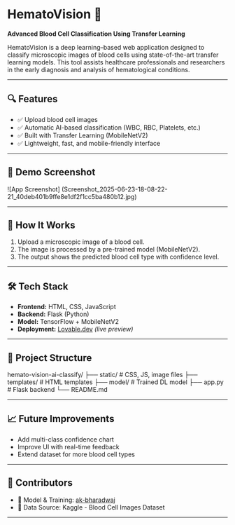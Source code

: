 # HematoVision 🧬  
**Advanced Blood Cell Classification Using Transfer Learning**

HematoVision is a deep learning–based web application designed to classify microscopic images of blood cells using state-of-the-art transfer learning models. This tool assists healthcare professionals and researchers in the early diagnosis and analysis of hematological conditions.

---

## 🔍 Features

- ✅ Upload blood cell images
- ✅ Automatic AI-based classification (WBC, RBC, Platelets, etc.)
- ✅ Built with Transfer Learning (MobileNetV2)
- ✅ Lightweight, fast, and mobile-friendly interface

---

## 📸 Demo Screenshot

![App Screenshot]
(Screenshot_2025-06-23-18-08-22-21_40deb401b9ffe8e1df2f1cc5ba480b12.jpg)

---

## 🚀 How It Works

1. Upload a microscopic image of a blood cell.
2. The image is processed by a pre-trained model (MobileNetV2).
3. The output shows the predicted blood cell type with confidence level.

---

## 🛠️ Tech Stack

- **Frontend:** HTML, CSS, JavaScript
- **Backend:** Flask (Python)
- **Model:** TensorFlow + MobileNetV2
- **Deployment:** [Lovable.dev](https://lovable.dev/projects/7) *(live preview)*

---

## 📂 Project Structure
hemato-vision-ai-classify/ ├── static/               # CSS, JS, image files ├── templates/            # HTML templates ├── model/                # Trained DL model ├── app.py                # Flask backend └── README.md

---

## 📈 Future Improvements

- Add multi-class confidence chart  
- Improve UI with real-time feedback  
- Extend dataset for more blood cell types

---

## 🤝 Contributors

- 🔬 Model & Training: [ak-bharadwaj](https://github.com/ak-bharadwaj)
- 🧪 Data Source: Kaggle - Blood Cell Images Dataset

---

